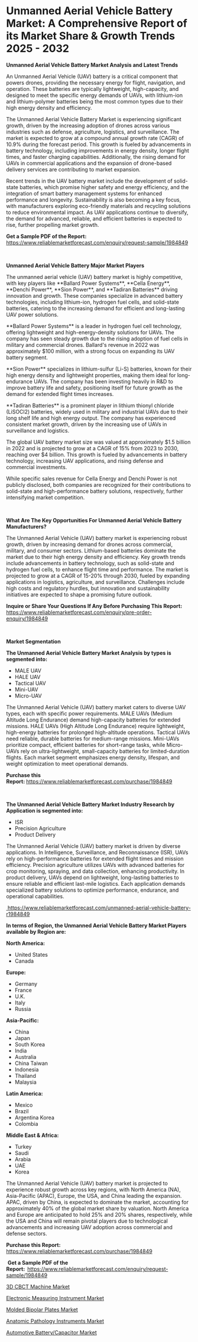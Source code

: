 <p><h1>Unmanned Aerial Vehicle Battery Market: A Comprehensive Report of its Market Share & Growth Trends 2025 - 2032</h1></p><p><strong>Unmanned Aerial Vehicle Battery Market Analysis and Latest Trends</strong></p>
<p><p>An Unmanned Aerial Vehicle (UAV) battery is a critical component that powers drones, providing the necessary energy for flight, navigation, and operation. These batteries are typically lightweight, high-capacity, and designed to meet the specific energy demands of UAVs, with lithium-ion and lithium-polymer batteries being the most common types due to their high energy density and efficiency.</p><p>The Unmanned Aerial Vehicle Battery Market is experiencing significant growth, driven by the increasing adoption of drones across various industries such as defense, agriculture, logistics, and surveillance. The market is expected to grow at a compound annual growth rate (CAGR) of 10.9% during the forecast period. This growth is fueled by advancements in battery technology, including improvements in energy density, longer flight times, and faster charging capabilities. Additionally, the rising demand for UAVs in commercial applications and the expansion of drone-based delivery services are contributing to market expansion.</p><p>Recent trends in the UAV battery market include the development of solid-state batteries, which promise higher safety and energy efficiency, and the integration of smart battery management systems for enhanced performance and longevity. Sustainability is also becoming a key focus, with manufacturers exploring eco-friendly materials and recycling solutions to reduce environmental impact. As UAV applications continue to diversify, the demand for advanced, reliable, and efficient batteries is expected to rise, further propelling market growth.</p></p>
<p><strong>Get a Sample PDF of the Report:&nbsp;</strong> <a href="https://www.reliablemarketforecast.com/enquiry/request-sample/1984849?utm_campaign=2011&utm_medium=2&utm_source=Github&utm_content=ia&utm_term=24012025&utm_id=unmanned-aerial-vehicle-battery">https://www.reliablemarketforecast.com/enquiry/request-sample/1984849</a></p>
<p>&nbsp;</p>
<p><strong>Unmanned Aerial Vehicle Battery Major Market Players</strong></p>
<p><p>The unmanned aerial vehicle (UAV) battery market is highly competitive, with key players like **Ballard Power Systems**, **Cella Energy**, **Denchi Power**, **Sion Power**, and **Tadiran Batteries** driving innovation and growth. These companies specialize in advanced battery technologies, including lithium-ion, hydrogen fuel cells, and solid-state batteries, catering to the increasing demand for efficient and long-lasting UAV power solutions.</p><p>**Ballard Power Systems** is a leader in hydrogen fuel cell technology, offering lightweight and high-energy-density solutions for UAVs. The company has seen steady growth due to the rising adoption of fuel cells in military and commercial drones. Ballard's revenue in 2022 was approximately $100 million, with a strong focus on expanding its UAV battery segment.</p><p>**Sion Power** specializes in lithium-sulfur (Li-S) batteries, known for their high energy density and lightweight properties, making them ideal for long-endurance UAVs. The company has been investing heavily in R&D to improve battery life and safety, positioning itself for future growth as the demand for extended flight times increases.</p><p>**Tadiran Batteries** is a prominent player in lithium thionyl chloride (LiSOCl2) batteries, widely used in military and industrial UAVs due to their long shelf life and high energy output. The company has experienced consistent market growth, driven by the increasing use of UAVs in surveillance and logistics.</p><p>The global UAV battery market size was valued at approximately $1.5 billion in 2022 and is projected to grow at a CAGR of 15% from 2023 to 2030, reaching over $4 billion. This growth is fueled by advancements in battery technology, increasing UAV applications, and rising defense and commercial investments.</p><p>While specific sales revenue for Cella Energy and Denchi Power is not publicly disclosed, both companies are recognized for their contributions to solid-state and high-performance battery solutions, respectively, further intensifying market competition.</p></p>
<p>&nbsp;</p>
<p><strong>What Are The Key Opportunities For Unmanned Aerial Vehicle Battery Manufacturers?</strong></p>
<p><p>The Unmanned Aerial Vehicle (UAV) battery market is experiencing robust growth, driven by increasing demand for drones across commercial, military, and consumer sectors. Lithium-based batteries dominate the market due to their high energy density and efficiency. Key growth trends include advancements in battery technology, such as solid-state and hydrogen fuel cells, to enhance flight time and performance. The market is projected to grow at a CAGR of 15-20% through 2030, fueled by expanding applications in logistics, agriculture, and surveillance. Challenges include high costs and regulatory hurdles, but innovation and sustainability initiatives are expected to shape a promising future outlook.</p></p>
<p><strong>Inquire or Share Your Questions If Any Before Purchasing This Report:</strong> <a href="https://www.reliablemarketforecast.com/enquiry/pre-order-enquiry/1984849?utm_campaign=2011&utm_medium=2&utm_source=Github&utm_content=ia&utm_term=24012025&utm_id=unmanned-aerial-vehicle-battery">https://www.reliablemarketforecast.com/enquiry/pre-order-enquiry/1984849</a></p>
<p>&nbsp;</p>
<p><strong>Market Segmentation</strong></p>
<p><strong>The Unmanned Aerial Vehicle Battery Market Analysis by types is segmented into:</strong></p>
<p><ul><li>MALE UAV</li><li>HALE UAV</li><li>Tactical UAV</li><li>Mini-UAV</li><li>Micro-UAV</li></ul></p>
<p><p>The Unmanned Aerial Vehicle (UAV) battery market caters to diverse UAV types, each with specific power requirements. MALE UAVs (Medium Altitude Long Endurance) demand high-capacity batteries for extended missions. HALE UAVs (High Altitude Long Endurance) require lightweight, high-energy batteries for prolonged high-altitude operations. Tactical UAVs need reliable, durable batteries for medium-range missions. Mini-UAVs prioritize compact, efficient batteries for short-range tasks, while Micro-UAVs rely on ultra-lightweight, small-capacity batteries for limited-duration flights. Each market segment emphasizes energy density, lifespan, and weight optimization to meet operational demands.</p></p>
<p><strong>Purchase this Report:&nbsp;</strong><a href="https://www.reliablemarketforecast.com/purchase/1984849?utm_campaign=2011&utm_medium=2&utm_source=Github&utm_content=ia&utm_term=24012025&utm_id=unmanned-aerial-vehicle-battery">https://www.reliablemarketforecast.com/purchase/1984849</a></p>
<p>&nbsp;</p>
<p><strong>The Unmanned Aerial Vehicle Battery Market Industry Research by Application is segmented into:</strong></p>
<p><ul><li>ISR</li><li>Precision Agriculture</li><li>Product Delivery</li></ul></p>
<p><p>The Unmanned Aerial Vehicle (UAV) battery market is driven by diverse applications. In Intelligence, Surveillance, and Reconnaissance (ISR), UAVs rely on high-performance batteries for extended flight times and mission efficiency. Precision agriculture utilizes UAVs with advanced batteries for crop monitoring, spraying, and data collection, enhancing productivity. In product delivery, UAVs depend on lightweight, long-lasting batteries to ensure reliable and efficient last-mile logistics. Each application demands specialized battery solutions to optimize performance, endurance, and operational capabilities.</p></p>
<p><a href="https://www.reliablemarketforecast.com/unmanned-aerial-vehicle-battery-r1984849?utm_campaign=2011&utm_medium=2&utm_source=Github&utm_content=ia&utm_term=24012025&utm_id=unmanned-aerial-vehicle-battery">&nbsp;https://www.reliablemarketforecast.com/unmanned-aerial-vehicle-battery-r1984849</a></p>
<p><strong>In terms of Region, the Unmanned Aerial Vehicle Battery Market Players available by Region are:</strong></p>
<p>
    <p> <strong> North America: </strong>
        <ul>
            <li>United States</li>
            <li>Canada</li>
        </ul>
        </p> 
    <p> <strong> Europe: </strong>
        <ul>
            <li>Germany</li>
            <li>France</li>
            <li>U.K.</li>
            <li>Italy</li>
            <li>Russia</li>
        </ul>
        </p> 
    <p> <strong> Asia-Pacific: </strong>
        <ul>
            <li>China</li>
            <li>Japan</li>
            <li>South Korea</li>
            <li>India</li>
            <li>Australia</li>
            <li>China Taiwan</li>
            <li>Indonesia</li>
            <li>Thailand</li>
            <li>Malaysia</li>
        </ul>
        </p> 
    <p> <strong> Latin America: </strong>
        <ul>
            <li>Mexico</li>
            <li>Brazil</li>
            <li>Argentina Korea</li>
            <li>Colombia</li>
        </ul>
        </p> 
    <p> <strong> Middle East & Africa: </strong>
        <ul>
            <li>Turkey</li>
            <li>Saudi</li>
            <li>Arabia</li>
            <li>UAE</li>
            <li>Korea</li>
        </ul>
    </p>
    </p>
<p><p>The Unmanned Aerial Vehicle (UAV) battery market is projected to experience robust growth across key regions, with North America (NA), Asia-Pacific (APAC), Europe, the USA, and China leading the expansion. APAC, driven by China, is expected to dominate the market, accounting for approximately 40% of the global market share by valuation. North America and Europe are anticipated to hold 25% and 20% shares, respectively, while the USA and China will remain pivotal players due to technological advancements and increasing UAV adoption across commercial and defense sectors.</p></p>
<p><strong>Purchase this Report: </strong><a href="https://www.reliablemarketforecast.com/purchase/1984849?utm_campaign=2011&utm_medium=2&utm_source=Github&utm_content=ia&utm_term=24012025&utm_id=unmanned-aerial-vehicle-battery">https://www.reliablemarketforecast.com/purchase/1984849</a></p>
<p>&nbsp;<strong>Get a Sample PDF of the Report:&nbsp;&nbsp;</strong><a href="https://www.reliablemarketforecast.com/enquiry/request-sample/1984849?utm_campaign=2011&utm_medium=2&utm_source=Github&utm_content=ia&utm_term=24012025&utm_id=unmanned-aerial-vehicle-battery">https://www.reliablemarketforecast.com/enquiry/request-sample/1984849</a></p>
<p><strong></strong></p>
<p><p><a href="https://www.linkedin.com/pulse/3d-cbct-machine-market-report-projected-45-cagr-key-26uac?utm_campaign=2011&utm_medium=2&utm_source=Github&utm_content=ia&utm_term=24012025&utm_id=unmanned-aerial-vehicle-battery">3D CBCT Machine Market</a></p><p><a href="https://www.linkedin.com/pulse/electronic-measuring-instrument-analysis-highlights-key-growth-gyece?utm_campaign=2011&utm_medium=2&utm_source=Github&utm_content=ia&utm_term=24012025&utm_id=unmanned-aerial-vehicle-battery">Electronic Measuring Instrument Market</a></p><p><a href="https://www.linkedin.com/pulse/comprehensive-study-molded-bipolar-platesmarket-segmentation-dtuhe?utm_campaign=2011&utm_medium=2&utm_source=Github&utm_content=ia&utm_term=24012025&utm_id=unmanned-aerial-vehicle-battery">Molded Bipolar Plates Market</a></p><p><a href="https://www.linkedin.com/pulse/anatomic-pathology-instruments-industry-research-covering-kazif?utm_campaign=2011&utm_medium=2&utm_source=Github&utm_content=ia&utm_term=24012025&utm_id=unmanned-aerial-vehicle-battery">Anatomic Pathology Instruments Market</a></p><p><a href="https://www.linkedin.com/pulse/automotive-batterycapacitor-market-trends-historical-jlj3c?utm_campaign=2011&utm_medium=2&utm_source=Github&utm_content=ia&utm_term=24012025&utm_id=unmanned-aerial-vehicle-battery">Automotive Battery/Capacitor Market</a></p></p>